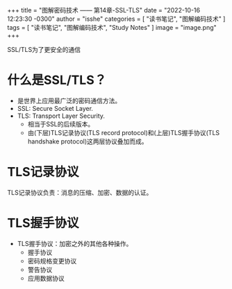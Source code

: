 +++
title = "图解密码技术 —— 第14章-SSL-TLS"
date = "2022-10-16 12:23:30 -0300"
author = "isshe"
categories = [ "读书笔记", "图解编码技术" ]
tags = [ "读书笔记", "图解编码技术", "Study Notes" ]
image = "image.png"
+++


SSL/TLS为了更安全的通信


# 什么是SSL/TLS？
* 是世界上应用最广泛的密码通信方法。
* SSL: Secure Socket Layer.
* TLS: Transport Layer Security.
  * 相当于SSL的后续版本。
  * 由(下层)TLS记录协议(TLS record protocol)和(上层)TLS握手协议(TLS handshake protocol)这两层协议叠加而成。

# TLS记录协议
TLS记录协议负责：消息的压缩、加密、数据的认证。

# TLS握手协议
* TLS握手协议：加密之外的其他各种操作。
  * 握手协议
  * 密码规格变更协议
  * 警告协议
  * 应用数据协议